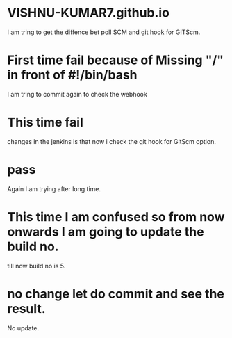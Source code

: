 # VISHNU-KUMAR7.github.io
I am tring to get the diffence bet poll SCM and git hook for GITScm.
# First time fail because of Missing "/" in front of #!/bin/bash
I am tring to commit again to check the webhook 
# This time fail
changes in the jenkins is that now i check the git hook for GitScm option.
# pass
Again I am trying after long time.
# This time I am confused so from now onwards I am going to update the build no.
till now build no is 5.
# no change let do commit and see the result.
No update.
